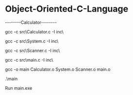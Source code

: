 # Object-Oriented-C-Language

--------Calculator--------

gcc -c src\Calculator.c -I inc\

gcc -c src\System.c -I inc\

gcc -c src\Scanner.c -I inc\

gcc -c src\main.c -I inc\

gcc -o main Calculator.o System.o Scanner.o main.o

.\main

Run main.exe